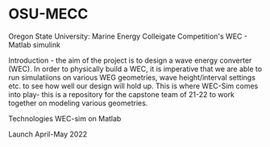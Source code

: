 # OSU-MECC
Oregon State University: Marine Energy Colleigate Competition's WEC - Matlab simulink

Introduction - 
  the aim of the project is to design a wave energy converter (WEC). In order to physically build a WEC, it is imperative that we are able to run simulatiions on various WEG geometries, wave height/interval settings etc. to see how well our design will hold up. This is where WEC-Sim comes into play- this is a repository for the capstone team of 21-22 to work together on modeling various geometries. 

Technologies
  WEC-sim on Matlab 
  
Launch
  April-May 2022
